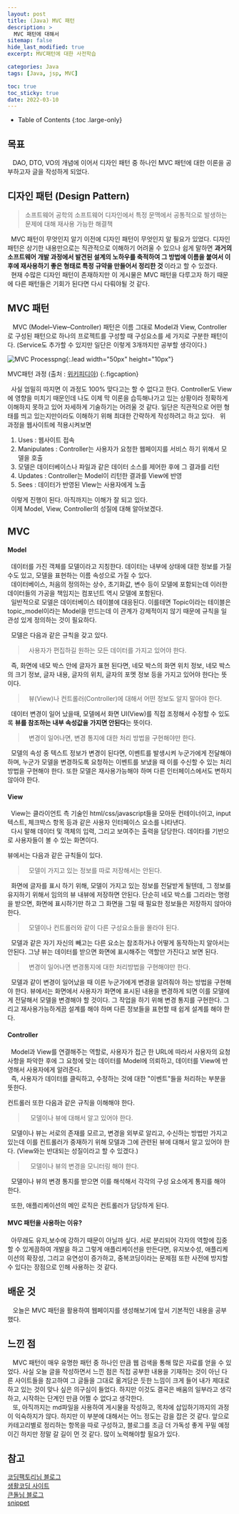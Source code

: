 ```yaml
---
layout: post
title: (Java) MVC 패턴
description: >
  MVC 패턴에 대해서
sitemap: false
hide_last_modified: true
excerpt: MVC패턴에 대한 사전학습

categories: Java
tags: [Java, jsp, MVC]

toc: true
toc_sticky: true
date: 2022-03-10
---
```

- Table of Contents
{:toc .large-only}

## 목표
&nbsp;&nbsp; DAO, DTO, VO의 개념에 이어서 디자인 패턴 중 하나인 MVC 패턴에 대한 이론을 공부하고자 글을 작성하게 되었다.

## 디자인 패턴 (Design Pattern)
> 소프트웨어 공학의 소프트웨어 디자인에서 특정 문맥에서 공통적으로 발생하는 문제에 대해 재사용 가능한 해결책

&nbsp;&nbsp;MVC 패턴이 무엇인지 알기 이전에 디자인 패턴이 무엇인지 알 필요가 있었다. 디자인 패턴은 상기한 내용만으로는 직관적으로 이해하기 어려울 수 있으나 쉽게 말하면 <b> 과거의 소프트웨어 개발 과정에서 발견된 설계의 노하우를 축적하여 그 방법에 이름을 붙여서 이후에 재사용하기 좋은 형태로 특정 규약을 만들어서 정리한 것 </b>이라고 할 수 있겠다.<br>
&nbsp;&nbsp;현재 수많은 디자인 패턴이 존재하지만 이 게시물은 MVC 패턴을 다루고자 하기 때문에 다른 패턴들은 기회가 된다면 다시 다뤄야될 것 같다. 

## MVC 패턴
&nbsp;&nbsp; MVC (Model–View–Controller) 패턴은 이름 그대로 Model과 View, Controller로 구성된 패턴으로 하나의 프로젝트를 구성할 때 구성요소를 세 가지로 구분한 패턴이다. (Service도 추가할 수 있지만 일단은 이렇게 3개까지만 공부할 생각이다.) 

![MVC Processpng](https://user-images.githubusercontent.com/100886309/157618267-826c1ffb-b65b-491e-89a3-a0d19089d47e.png){:.lead width="50px" height="10px"}

MVC패턴 과정 (출처 : [위키피디아](https://ko.wikipedia.org/wiki/%EB%AA%A8%EB%8D%B8-%EB%B7%B0-%EC%BB%A8%ED%8A%B8%EB%A1%A4%EB%9F%AC))
{:.figcaption} 

&nbsp;&nbsp;사실 엄밀히 따지면 이 과정도 100% 맞다고는 할 수 없다고 한다. Controller도 View에 영향을 미치기 때문인데 나도 이제 막 이론을 습득해나가고 있는 상황이라 정확하게 이해하지 못하고 있어 자세하게 기술하기는 어려울 것 같다. 일단은 직관적으로 어떤 형태를 띄고 있는지만이라도 이해하기 위해 최대한 간략하게 작성하려고 하고 있다.
&nbsp;&nbsp;위 과정을 웹사이트에 적용시켜보면
1. Uses        : 웹사이트 접속<BR>
2. Manipulates : Controller는 사용자가 요청한 웹페이지를 서비스 하기 위해서 모델을 호출
3. 모델은 데이터베이스나 파일과 같은 데이터 소스를 제어한 후에 그 결과를 리턴
4. Updates     : Controller는 Model이 리턴한 결과를 View에 반영
5. Sees        : 데이터가 반영된 VIew는 사용자에게 노출 

&nbsp;&nbsp;이렇게 진행이 된다. 아직까지는 이해가 잘 되고 있다.<br>
&nbsp;&nbsp;이제 Model, View, Controller의 성질에 대해 알아보겠다.
## MVC
#### Model
&nbsp;&nbsp;데이터를 가진 객체를 모델이라고 지칭한다.  데이터는 내부에 상태에 대한 정보를 가질 수도 있고, 모델을 표현하는 이름 속성으로 가질 수 있다.<br>
&nbsp;&nbsp;데이터베이스, 처음의 정의하는 상수, 초기화값, 변수 등이 모델에 포함되는데 이러한 데이터들의 가공을 책임지는 컴포넌트 역시 모델에 포함된다.<br>
&nbsp;&nbsp;일반적으로 모델은 데이터베이스 테이블에 대응된다. 이를테면 Topic이라는 테이블은 topic_model이라는 Model을 만드는데 이 관계가 강제적이지 않기 때문에 규칙을 일관성 있게 정의하는 것이 필요하다.<br>

&nbsp;&nbsp;모델은 다음과 같은 규칙을 갖고 있다.
> &nbsp;&nbsp;사용자가 편집하길 원하는 모든 데이터를 가지고 있어야 한다.

&nbsp;&nbsp;즉, 화면에 네모 박스 안에 글자가 표현 된다면, 네모 박스의 화면 위치 정보, 네모 박스의 크기 정보, 글자 내용, 글자의 위치, 글자의 포멧 정보 등을 가지고 있어야 한다는 뜻이다.

> &nbsp;&nbsp;뷰(View)나 컨트롤러(Controller)에 대해서 어떤 정보도 알지 말아야 한다.

&nbsp;&nbsp;데이터 변경이 일어 났을때, 모델에서 화면 UI(View)를 직접 조정해서 수정할 수 있도록 <b>뷰를 참조하는 내부 속성값을 가지면 안된다</b>는 뜻이다.

> &nbsp;&nbsp;변경이 일어나면, 변경 통지에 대한 처리 방법을 구현해야만 한다.

&nbsp;&nbsp;모델의 속성 중 텍스트 정보가 변경이 된다면, 이벤트를 발생시켜 누군가에게 전달해야 하며, 누군가 모델을 변경하도록 요청하는 이벤트를 보냈을 때 이를 수신할 수 있는 처리 방법을 구현해야 한다. 또한 모델은 재사용가능해야 하며 다른 인터페이스에서도 변하지 않아야 한다. 

#### View
&nbsp;&nbsp;View는 클라이언트 측 기술인 html/css/javascript들을 모아둔 컨테이너이고, input 텍스트, 체크박스 항목 등과 같은 사용자 인터페이스 요소를 나타낸다. <br>
&nbsp;&nbsp;다시 말해 데이터 및 객체의 입력, 그리고 보여주는 출력을 담당한다. 데이타를 기반으로 사용자들이 볼 수 있는 화면이다.  

뷰에서는 다음과 같은 규칙들이 있다.   

> &nbsp;&nbsp;모델이 가지고 있는 정보를 따로 저장해서는 안된다.

&nbsp;&nbsp;화면에 글자를 표시 하기 위해, 모델이 가지고 있는 정보를 전달받게 될텐데, 그 정보를 유지하기 위해서 임의의 뷰 내뷰에 저장하면 안된다. 단순히 네모 박스를 그리라는 명령을 받으면, 화면에 표시하기만 하고 그 화면을 그릴 때 필요한 정보들은 저장하지 않아야 한다.

> &nbsp;&nbsp;모델이나 컨트롤러와 같이 다른 구성요소들을 몰라야 된다.

&nbsp;&nbsp;모델과 같은 자기 자신의 빼고는 다른 요소는 참조하거나 어떻게 동작하는지 알아서는 안된다. 그냥 뷰는 데이터를 받으면 화면에 표시해주는 역할만 가진다고 보면 된다.

> &nbsp;&nbsp;변경이 일어나면 변경통지에 대한 처리방법을 구현해야만 한다.

&nbsp;&nbsp;모델과 같이 변경이 일어났을 때 이른 누군가에게 변경을 알려줘야 하는 방법을 구현해야 한다. 뷰에서는 화면에서 사용자가 화면에 표시된 내용을 변경하게 되면 이를 모델에게 전달해서 모델을 변경해야 할 것이다. 그 작업을 하기 위해 변경 통지를 구현한다. 그리고 재사용가능하게끔 설계를 해야 하며 다른 정보들을 표현할 때 쉽게 설계를 해야 한다. 

#### Controller
&nbsp;&nbsp;Model과 View를 연결해주는 역할로, 사용자가 접근 한 URL에 따라서 사용자의 요청사항을 파악한 후에 그 요청에 맞는 데이터를 Model에 의뢰하고, 데이터를 View에 반영해서 사용자에게 알려준다. <br>
&nbsp;&nbsp;즉, 사용자가 데이터를 클릭하고, 수정하는 것에 대한 "이벤트"들을 처리하는 부분을 뜻한다.  

컨트롤러 또한 다음과 같은 규칙을 이해해야 한다. 

>&nbsp;&nbsp; 모델이나 뷰에 대해서 알고 있어야 한다.

&nbsp;&nbsp;모델이나 뷰는 서로의 존재를 모르고, 변경을 외부로 알리고, 수신하는 방법만 가지고 있는데 이를 컨트롤러가 중재하기 위해 모델과 그에 관련된 뷰에 대해서 알고 있어야 한다. (View와는 반대되는 성질이라고 할 수 있겠다.)  

>&nbsp;&nbsp; 모델이나 뷰의 변경을 모니터링 해야 한다.

&nbsp;&nbsp;모델이나 뷰의 변경 통지를 받으면 이를 해석해서 각각의 구성 요소에게 통지를 해야 한다. 

&nbsp;&nbsp;또한, 애플리케이션의 메인 로직은 컨트롤러가 담당하게 된다. 

#### MVC 패턴을 사용하는 이유?
&nbsp;&nbsp;아무래도 유지,보수에 강하기 때문이 아닐까 싶다. 서로 분리되어 각자의 역할에 집중할 수 있게끔하여 개발을 하고 그렇게 애플리케이션을 만든다면, 유지보수성, 애플리케이션의 확장성, 그리고 유연성이 증가하고, 중복코딩이라는 문제점 또한 사전에 방지할 수 있다는 장점으로 인해 사용하는 것 같다.

## 배운 것
&nbsp;&nbsp; 오늘은 MVC 패턴을 활용하여 웹페이지를 생성해보기에 앞서 기본적인 내용을 공부했다.

## 느낀 점
&nbsp;&nbsp; MVC 패턴이 매우 유명한 패턴 중 하나인 만큼 웹 검색을 통해 많은 자료를 얻을 수 있었다. 사실 오늘 글을 작성하면서 느낀 점은 직접 공부한 내용을 기재하는 것이 아닌 다른 사이트들을 참고하여 그 글들을 그대로 옮겨담은 듯한 느낌이 크게 들어 내가 제대로 하고 있는 것이 맞나 싶은 의구심이 들었다. 하지만 이것도 결국은 배움의 일부라고 생각하고, 시작하는 단계인 만큼 어쩔 수 없다고 생각한다. <BR>
&nbsp;&nbsp; 또, 아직까지는 md파일을 사용하여 게시물을 작성하고, 목차에 삽입하기까지의 과정이 익숙하지가 않다. 하지만 이 부분에 대해서는 어느 정도는 감을 잡은 것 같다. 앞으로 카테고리별로 정리하는 항목을 따로 구성하고, 블로그를 조금 더 가독성 좋게 꾸밀 예정이긴 하지만 정말 갈 길이 먼 것 같다. 많이 노력해야할 필요가 있다.







## 참고
[코딩팩토리님 블로그](https://coding-factory.tistory.com/708)<BR>
[생활코딩 사이트](https://opentutorials.org/course/697/3828)<br>
[큰돌님 블로그](https://devsoyoung.github.io/posts/markdown-image-tag/)<br>
[snippet](https://bsnippet.tistory.com/13)